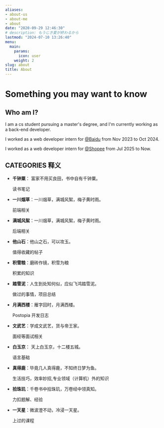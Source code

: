 ```yaml
---
aliases:
- about-us
- about-me
- about
date: "2020-09-29 12:46:30"
# description: もうじき夏が終わるから
lastmod: "2024-07-10 13:26:40"
menu:
  main:
    params:
      icon: user
    weight: 2
slug: about
title: About
---
```


# Something you may want to know

## Who am I?

I am a cs student pursuing a master's degree, and I'm currently working as a back-end developer.

I worked as a web developer intern for [@Baidu](https://github.com/baidu) from Nov 2023 to Oct 2024.

I worked as a web developer intern for [@Shopee](https://shopee.com/) from Jul 2025 to Now.

## CATEGORIES 释义

* **千钟粟**： 富家不用买良田，书中自有千钟粟。

  读书笔记

* **一川烟草**：一川烟草，满城风絮，梅子黄时雨。

  前端相关

* **满城风絮**：一川烟草，满城风絮，梅子黄时雨。

  后端相关

* **他山石**：他山之石，可以攻玉。

  值得收藏的帖子

* **积雪粮**：磨砖作镜，积雪为粮

  积累的知识

* **踏雪泥**：人生到处知何似，应似飞鸿踏雪泥。

  做过的事情，项目总结

* **月满西楼**：雁字回时，月满西楼。

  Postopia 开发日志

* **文武艺**：学成文武艺，货与帝王家。

  面经等面试相关

* **白玉京**： 天上白玉京，十二楼五城。

  语言基础
* **真得鹿**：毕竟几人真得鹿，不知终日梦为鱼。

  生活技巧，效率妙招,专业领域（计算机）外的知识

* **拾珠玑**：千卷书中拾珠玑，万卷经中领真知。

  力扣题解、经验
  
* **一天星**：微波澄不动，冷浸一天星。

  上过的课程